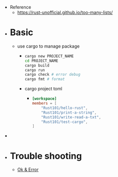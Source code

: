- Reference
	- https://rust-unofficial.github.io/too-many-lists/
- # Basic
	- use cargo to manage package
		- ```bash
		  cargo new PROJECT_NAME
		  cd PROJECT_NAME
		  cargo build
		  cargo run
		  cargo check # error debug
		  cargo fmt # format
		  ```
		- cargo project toml
			- ```toml
			  [workspace]
			  members = [
			      "Rust101/hello-rust",
			      "Rust101/print-a-string",
			      "Rust101/write-read-a-txt",
			      "Rust101/test-cargo",
			  ]
			  ```
-
- # Trouble shooting
	- [Ok & Error](https://www.sheshbabu.com/posts/rust-error-handling/)